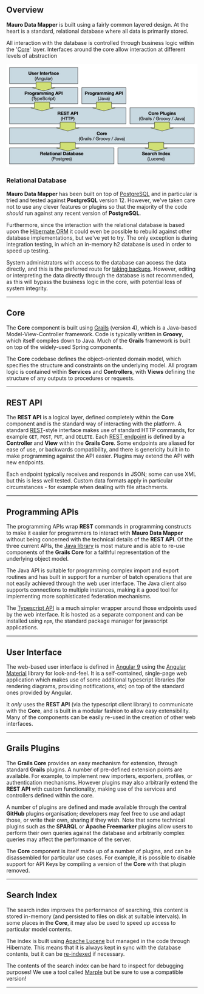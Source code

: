 ## Overview

**Mauro Data Mapper** is built using a fairly common layered design. At the heart is a standard, relational database where all data is primarily stored. 

All interaction with the database is controlled through business logic within the '[Core](#core)' layer. Interfaces around the core allow interaction at
different levels of abstraction

![System Architecture](../images/architecture1.jpg)

### Relational Database

**Mauro Data Mapper** has been built on top of [PostgreSQL](https://www.postgresql.org) and in particular is tried and tested against **PostgreSQL** version 12. However, we've taken care not to use any clever features or plugins so that the majority of the code _should_ run against any recent version of **PostgreSQL**.

Furthermore, since the interaction with the relational database is based upon the [Hibernate ORM](https://hibernate.org) it could even be possible to
rebuild against other database implementations, but we've yet to try. The only exception is during integration testing, in which an in-memory h2
database is used in order to speed up testing.

System administrators with access to the database can access the data directly, and this is the preferred route for
[taking backups](../../installing/administration#backing-up-the-database). However, editing or interpreting the data directly through the database is not recommended, as this will bypass the business logic in the core, with potential loss of system integrity.

---

## Core

The **Core** component is built using [Grails](https://grails.org) (version 4), which is a Java-based Model-View-Controller framework. Code is typically
written in **Groovy**, which itself compiles down to Java. Much of the **Grails** framework is built on top of the widely-used Spring components.

The **Core** codebase defines the object-oriented domain model, which specifies the structure and constraints on the underlying model. All program logic is contained within **Services** and **Controllers**, with **Views** defining the structure of any outputs to procedures or requests.

---

## REST API

The **REST API** is a logical layer, defined completely within the **Core** component and is the standard way of interacting with the platform. A
standard [REST](https://en.wikipedia.org/wiki/Representational_state_transfer)-style interface makes use of standard HTTP commands, for example
`GET`, `POST`, `PUT`, and `DELETE`. Each [REST endpoint](../../rest-api/introduction) is defined by a **Controller** and **View** within the **Grails
Core**. Some endpoints are aliased for ease of use, or backwards compatibility, and there is genericity built in to make programming against the API
easier. Plugins may extend the API with new endpoints.

Each endpoint typically receives and responds in JSON; some can use XML but this is less well tested. Custom data formats apply in particular
circumstances - for example when dealing with file attachments.

---

## Programming APIs

The programming APIs wrap **REST** commands in programming constructs to make it easier for programmers to interact with **Mauro Data Mapper** without being concerned with the technical details of the **REST API**. Of the three current APIs, the [Java library](../client/java) is most mature and is able to re-use components of the **Grails Core** for a faithful representation of the underlying object model. 

The Java API is suitable for programming complex import and export routines and has built in support for a number of batch operations that are not easily achieved through the web user interface. The Java client also supports connections to multiple instances, making it a good tool for implementing more sophisticated federation mechanisms.

The [Typescript API](../client/typescript) is a much simpler wrapper around those endpoints used by the web interface. It is hosted as a separate
component and can be installed using `npm`, the standard package manager for javascript applications.

---

## User Interface

The web-based user interface is defined in [Angular 9](https://angular.io) using the [Angular Material](https://material.angular.io) library for
look-and-feel. It is a self-contained, single-page web application which makes use of some additional typescript libraries (for rendering diagrams,
providing notifications, etc) on top of the standard ones provided by Angular. 

It *only* uses the **REST API** (via the typescript client library) to communicate with the **Core**, and is built in a modular fashion to allow easy extensibility. Many of the components can be easily re-used in the creation of other web interfaces.

---

## Grails Plugins

The **Grails Core** provides an easy mechanism for extension, through standard **Grails** plugins. A number of pre-defined extension points are available. For example, to implement new importers, exporters, profiles, or authentication mechanisms. However plugins may also arbitrarily extend the **REST API** with custom functionality, making use of the services and controllers defined within the core. 

A number of plugins are defined and made available through the central **GitHub** plugins organisation; developers may feel free to use and adapt those, or write their own, sharing if they wish. Note that some technical plugins such as the **SPARQL** or **Apache Freemarker** plugins allow users to perform their own queries against the database and arbitrarily
complex queries may affect the performance of the server.

The **Core** component is itself made up of a number of plugins, and can be disassembled for particular use cases. For example, it is possible to disable
support for API Keys by compiling a version of the **Core** with that plugin removed.

---

## Search Index

The search index improves the performance of searching, this content is stored in-memory (and persisted to files on disk at suitable intervals). In some places in the **Core**, it may also be used
to speed up access to particular model contents. 

The index is built using [Apache Lucene](https://lucene.apache.org) but managed in the code through Hibernate. This means that it is always kept in sync with the database contents, but it can be [re-indexed](../../installing/administration) if necessary.

The contents of the search index can be hard to inspect for debugging purposes! We use a tool called [Marple](https://github.com/flaxsearch/marple) but be sure to use a compatible version!

---
